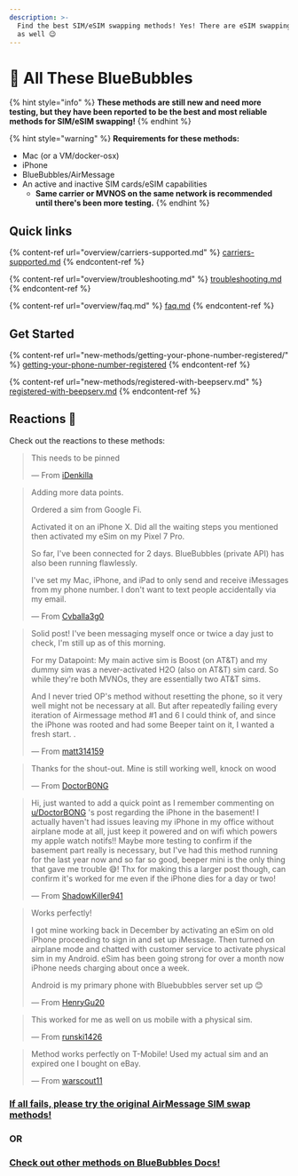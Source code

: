 ```yaml
---
description: >-
  Find the best SIM/eSIM swapping methods! Yes! There are eSIM swapping methods
  as well 😉
---
```


# 💬 All These BlueBubbles

{% hint style="info" %}
**These methods are still new and need more testing, but they have been reported to be the best and most reliable methods for SIM/eSIM swapping!**
{% endhint %}

{% hint style="warning" %}
**Requirements for these methods:**

* Mac (or a VM/docker-osx)
* iPhone
* BlueBubbles/AirMessage
* An active and inactive SIM cards/eSIM capabilities
  * **Same carrier or MVNOS on the same network is recommended until there's been more testing.**
{% endhint %}

## Quick links

{% content-ref url="overview/carriers-supported.md" %}
[carriers-supported.md](overview/carriers-supported.md)
{% endcontent-ref %}

{% content-ref url="overview/troubleshooting.md" %}
[troubleshooting.md](overview/troubleshooting.md)
{% endcontent-ref %}

{% content-ref url="overview/faq.md" %}
[faq.md](overview/faq.md)
{% endcontent-ref %}

## Get Started

{% content-ref url="new-methods/getting-your-phone-number-registered/" %}
[getting-your-phone-number-registered](new-methods/getting-your-phone-number-registered/)
{% endcontent-ref %}

{% content-ref url="new-methods/registered-with-beepserv.md" %}
[registered-with-beepserv.md](new-methods/registered-with-beepserv.md)
{% endcontent-ref %}

## Reactions 🙌

Check out the reactions to these methods:

> This needs to be pinned
>
> — From [iDenkilla](https://www.reddit.com/user/iDenkilla/)

> Adding more data points.
>
> Ordered a sim from Google Fi.
>
> Activated it on an iPhone X. Did all the waiting steps you mentioned then activated my eSim on my Pixel 7 Pro.
>
> So far, I've been connected for 2 days. BlueBubbles (private API) has also been running flawlessly.
>
> I've set my Mac, iPhone, and iPad to only send and receive iMessages from my phone number. I don't want to text people accidentally via my email.
>
> — From [Cvballa3g0](https://www.reddit.com/user/Cvballa3g0/)

> Solid post! I've been messaging myself once or twice a day just to check, I'm still up as of this morning.
>
> For my Datapoint: My main active sim is Boost (on AT\&T) and my dummy sim was a never-activated H2O (also on AT\&T) sim card. So while they're both MVNOs, they are essentially two AT\&T sims.
>
> And I never tried OP's method without resetting the phone, so it very well might not be necessary at all. But after repeatedly failing every iteration of Airmessage method #1 and 6 I could think of, and since the iPhone was rooted and had some Beeper taint on it, I wanted a fresh start. .
>
> — From [matt314159](https://www.reddit.com/user/matt314159/)

> Thanks for the shout-out. Mine is still working well, knock on wood
>
> — From [DoctorB0NG](https://www.reddit.com/user/DoctorB0NG/)

> Hi, just wanted to add a quick point as I remember commenting on [u/DoctorBONG](https://www.reddit.com/user/DoctorBONG/) 's post regarding the iPhone in the basement! I actually haven't had issues leaving my iPhone in my office without airplane mode at all, just keep it powered and on wifi which powers my apple watch notifs!! Maybe more testing to confirm if the basement part really is necessary, but I've had this method running for the last year now and so far so good, beeper mini is the only thing that gave me trouble 😅! Thx for making this a larger post though, can confirm it's worked for me even if the iPhone dies for a day or two!
>
> — From [ShadowKiller941](https://www.reddit.com/user/ShadowKiller941/)

> Works perfectly!&#x20;
>
> I got mine working back in December by activating an eSim on old iPhone proceeding to sign in and set up iMessage. Then turned on airplane mode and chatted with customer service to activate physical sim in my Android. eSim has been going strong for over a month now iPhone needs charging about once a week.
>
> Android is my primary phone with Bluebubbles server set up 😊
>
> — From [HenryGu20](https://www.reddit.com/user/HenryGu20/)

> This worked for me as well on us mobile with a physical sim.
>
> — From [runski1426](https://www.reddit.com/user/runski1426/)

> Method works perfectly on T-Mobile! Used my actual sim and an expired one I bought on eBay.
>
> — From [warscout11](https://www.reddit.com/user/warscout11/)

### [If all fails, please try the original AirMessage SIM swap methods!](https://airmessage.org/help/guide/phone-number)

### OR

### [Check out other methods on BlueBubbles Docs!](https://docs.bluebubbles.app/server/advanced/registering-a-phone-number-with-your-imessage-account)
